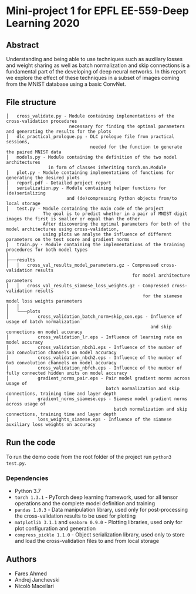 # Mini-project 1 for EPFL EE-559-Deep Learning 2020

## Abstract
Understanding and being able to use techniques such as auxiliary losses and weight sharing as well as batch normalization and skip connections is a fundamental part of the developing of deep neural networks.
In this report we explore the effect of these techniques in a subset of images coming from the MNIST database using a basic ConvNet.

## File structure
```
│   cross_validate.py - Module containing implementations of the cross-validation procedures
                        necessary for finding the optimal parameters and generating the results for the plots
│   dlc_practical_prologue.py - DLC prologue file from practical sessions,
                                needed for the function to generate the paired MNIST data
│   models.py - Module containing the definition of the two model architectures
                in form of classes inheriting torch.nn.Module
│   plot.py - Module containing implementations of functions for generating the desired plots
|   report.pdf - Detailed project report
│   serialization.py - Module containing helper functions for (de)serializing
                       and (de)compressing Python objects from/to local storage
│   test.py - Module containing the main code of the project
              The goal is to predict whether in a pair of MNIST digit images the first is smaller or equal than the other
              After discovering the optimal parameters for both of the model architectures using cross-validation,
              using plots we analyse the influence of different parameters on the test score and gradient norms
│   train.py - Module containing the implementations of the training procedures for both model types
│ 
├───results
│   │   cross_val_results_model_parameters.gz - Compressed cross-validation results
                                                for model architecture parameters
│   │   cross_val_results_siamese_loss_weights.gz - Compressed cross-validation results
                                                    for the siamese model loss weights parameters
│   │
│   └───plots
│           cross_validation_batch_norm+skip_con.eps - Influence of usage of batch normalization
                                                       and skip connections on model accuracy
│           cross_validation_lr.eps - Influence of learning rate on model accuracy
│           cross_validation_nbch1.eps - Influence of the number of 3x3 convolution channels on model accuracy
│           cross_validation_nbch2.eps - Influence of the number of 6x6 convolution channels on model accuracy
│           cross_validation_nbfch.eps - Influence of the number of fully connected hidden units on model accuracy
│           gradient_norms_pair.eps - Pair model gradient norms across usage of
                                      batch normalization and skip connections, training time and layer depth
│           gradient_norms_siamese.eps - Siamese model gradient norms across usage of
                                         batch normalization and skip connections, training time and layer depth
│           loss_weights_siamese.eps - Influence of the siamese auxiliary loss weights on accuracy
```

## Run the code
To run the demo code from the root folder of the project run `python3 test.py`.

### Dependencies
- Python 3.7
- `torch 1.3.1` - PyTorch deep learning framework, used for all tensor operations and the complete model definition and training
- `pandas 1.0.3` - Data manipulation library, used only for post-processing the cross-validation results to be used for plotting
- `matplotlib 3.1.1` and `seaborn 0.9.0` - Plotting libraries, used only for plot configuration and generation 
- `compress_pickle 1.1.0` - Object serialization library, used only to store and load the cross-validation files to and from local storage


## Authors
- Fares Ahmed
- Andrej Janchevski
- Nicolò Macellari

